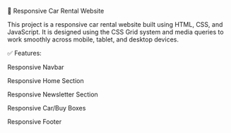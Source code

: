 🚗 Responsive Car Rental Website

This project is a responsive car rental website built using HTML, CSS, and JavaScript. It is designed using the CSS Grid system and media queries to work smoothly across mobile, tablet, and desktop devices.

✅ Features:

Responsive Navbar

Responsive Home Section

Responsive Newsletter Section

Responsive Car/Buy Boxes

Responsive Footer
